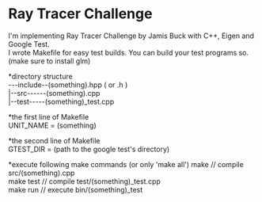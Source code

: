 # Ray Tracer Challenge
I'm implementing Ray Tracer Challenge by Jamis Buck with C++, Eigen and Google Test.  
I wrote Makefile for easy test builds. You can build your test programs so. (make sure to install glm)

*directory structure   
---include--(something).hpp ( or .h )  
|--src------(something).cpp  
|--test-----(something)_test.cpp  

*the first line of Makefile  
UNIT_NAME = (something)

*the second line of Makefile  
GTEST_DIR = (path to the google test's directory)  

*execute following make commands  (or only 'make all')
make  // compile src/(something).cpp  
make test  // compile test/(something)_test.cpp  
make run // execute bin/(something)_test  